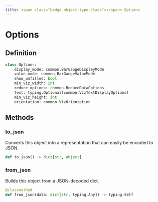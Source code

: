 ```yaml
---
title: <span class="badge object-type-class"></span> Options
---
```

# <span class="badge object-type-class"></span> Options

## Definition

```python
class Options:
    display_mode: common.BarGaugeDisplayMode
    value_mode: common.BarGaugeValueMode
    show_unfilled: bool
    min_viz_width: int
    reduce_options: common.ReduceDataOptions
    text: typing.Optional[common.VizTextDisplayOptions]
    min_viz_height: int
    orientation: common.VizOrientation
```
## Methods

### <span class="badge object-method"></span> to_json

Converts this object into a representation that can easily be encoded to JSON.

```python
def to_json() -> dict[str, object]
```

### <span class="badge object-method"></span> from_json

Builds this object from a JSON-decoded dict.

```python
@classmethod
def from_json(data: dict[str, typing.Any]) -> typing.Self
```


